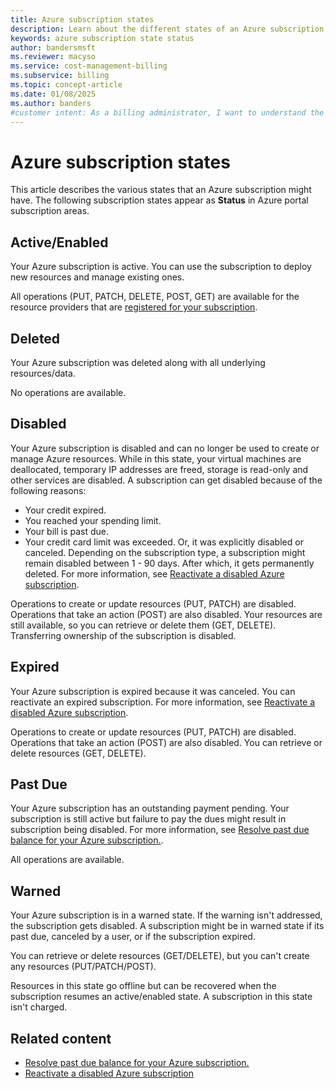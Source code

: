 ```yaml
---
title: Azure subscription states
description: Learn about the different states of an Azure subscription, including active, deleted, and disabled states, and how they affect resource management.
keywords: azure subscription state status
author: bandersmsft
ms.reviewer: macyso
ms.service: cost-management-billing
ms.subservice: billing
ms.topic: concept-article
ms.date: 01/08/2025
ms.author: banders
#customer intent: As a billing administrator, I want to understand the different states and status of an Azure subscription so that I can manage my subscriptions effectively.
---
```


# Azure subscription states

This article describes the various states that an Azure subscription might have. The following subscription states appear as **Status** in Azure portal subscription areas.

## Active/Enabled

Your Azure subscription is active. You can use the subscription to deploy new resources and manage existing ones.

All operations (PUT, PATCH, DELETE, POST, GET) are available for the resource providers that are [registered for your subscription](../../azure-resource-manager/management/resource-providers-and-types.md#azure-portal).

## Deleted

Your Azure subscription was deleted along with all underlying resources/data.

No operations are available.

## Disabled

Your Azure subscription is disabled and can no longer be used to create or manage Azure resources. While in this state, your virtual machines are deallocated, temporary IP addresses are freed, storage is read-only and other services are disabled. A subscription can get disabled because of the following reasons:

- Your credit expired.
- You reached your spending limit.
- Your bill is past due.
- Your credit card limit was exceeded. Or, it was explicitly disabled or canceled. Depending on the subscription type, a subscription might remain disabled between 1 - 90 days. After which, it gets permanently deleted. For more information, see [Reactivate a disabled Azure subscription](subscription-disabled.md).

Operations to create or update resources (PUT, PATCH) are disabled. Operations that take an action (POST) are also disabled. Your resources are still available, so you can retrieve or delete them (GET, DELETE). Transferring ownership of the subscription is disabled.

## Expired

Your Azure subscription is expired because it was canceled. You can reactivate an expired subscription. For more information, see [Reactivate a disabled Azure subscription](subscription-disabled.md).

Operations to create or update resources (PUT, PATCH) are disabled. Operations that take an action (POST) are also disabled. You can retrieve or delete resources (GET, DELETE).

## Past Due

Your Azure subscription has an outstanding payment pending. Your subscription is still active but failure to pay the dues might result in subscription being disabled. For more information, see [Resolve past due balance for your Azure subscription.](resolve-past-due-balance.md).

All operations are available.


## Warned

Your Azure subscription is in a warned state. If the warning isn't addressed, the subscription gets disabled. A subscription might be in warned state if its past due, canceled by a user, or if the subscription expired.

You can retrieve or delete resources (GET/DELETE), but you can't create any resources (PUT/PATCH/POST).

Resources in this state go offline but can be recovered when the subscription resumes an active/enabled state. A subscription in this state isn't charged.

## Related content

- [Resolve past due balance for your Azure subscription.](resolve-past-due-balance.md)
- [Reactivate a disabled Azure subscription](subscription-disabled.md)